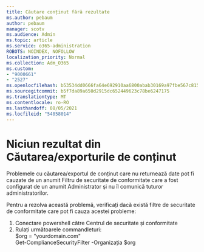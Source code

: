 ```yaml
---
title: Căutare conținut fără rezultate
ms.author: pebaum
author: pebaum
manager: scotv
ms.audience: Admin
ms.topic: article
ms.service: o365-administration
ROBOTS: NOINDEX, NOFOLLOW
localization_priority: Normal
ms.collection: Adm_O365
ms.custom:
- "9000661"
- "2527"
ms.openlocfilehash: b53534dd0666fa64e692910aa6800abab30169a97fbe567c815ce6b948381a63
ms.sourcegitcommit: b5f7da89a650d2915dc652449623c78be6247175
ms.translationtype: MT
ms.contentlocale: ro-RO
ms.lasthandoff: 08/05/2021
ms.locfileid: "54058014"
---
```

# <a name="no-results-from-content-searchexports"></a>Niciun rezultat din Căutarea/exporturile de conținut

Problemele cu căutarea/exportul de conținut care nu returnează date pot fi cauzate de un anumit Filtru de securitate de conformitate care a fost configurat de un anumit Administrator și nu îl comunică tuturor administratorilor.

Pentru a rezolva această problemă, verificați dacă există filtre de securitate de conformitate care pot fi cauza acestei probleme:
1. Conectare powershell către Centrul de securitate și conformitate
2. Rulați următoarele commandleturi:
<br>$org = "yourdomain.com"
<br>Get-ComplianceSecurityFilter -Organizația $org